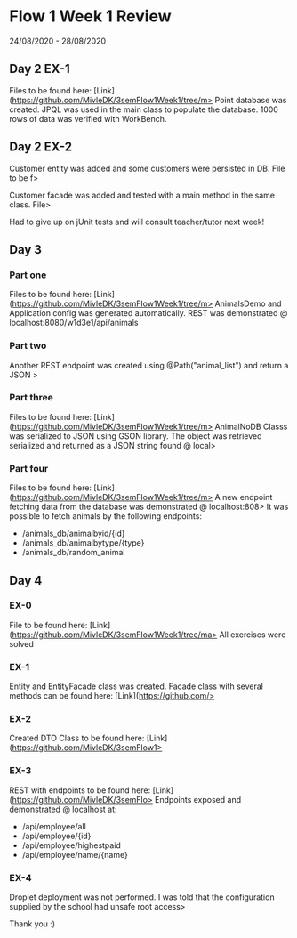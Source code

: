 # Flow 1 Week 1 Review
24/08/2020 - 28/08/2020

## Day 2 EX-1
Files to be found here: [Link](https://github.com/MivleDK/3semFlow1Week1/tree/m>
Point database was created.
JPQL was used in the main class to populate the database.
1000 rows of data was verified with WorkBench.
  
## Day 2 EX-2
Customer entity was added and some customers were persisted in DB. File to be f>
  
Customer facade was added and tested with a main method in the same class. File>
  
Had to give up on jUnit tests and will consult teacher/tutor next week!
  
## Day 3 
### Part one
Files to be found here: [Link](https://github.com/MivleDK/3semFlow1Week1/tree/m>
AnimalsDemo and Application config was generated automatically.
REST was demonstrated @ localhost:8080/w1d3e1/api/animals
  
### Part two
Another REST endpoint was created using @Path("animal_list") and return a JSON >
  
### Part three
Files to be found here: [Link](https://github.com/MivleDK/3semFlow1Week1/tree/m>
AnimalNoDB Classs was serialized to JSON using GSON library.
The object was retrieved serialized and returned as a JSON string found @ local>
  
### Part four
Files to be found here: [Link](https://github.com/MivleDK/3semFlow1Week1/tree/m>
A new endpoint fetching data from the database was demonstrated @ localhost:808>
It was possible to fetch animals by the following endpoints:
- /animals_db/animalbyid/{id}
- /animals_db/animalbytype/{type}
- /animals_db/random_animal
  
## Day 4

### EX-0
File to be found here: [Link](https://github.com/MivleDK/3semFlow1Week1/tree/ma>
All exercises were solved
  
### EX-1
Entity and EntityFacade class was created.
Facade class with several methods can be found here: [Link](https://github.com/>
  
### EX-2
Created DTO Class to be found here: [Link](https://github.com/MivleDK/3semFlow1>
  
### EX-3
REST with endpoints to be found here: [Link](https://github.com/MivleDK/3semFlo>
Endpoints exposed and demonstrated @ localhost at:
- /api/employee/all
- /api/employee/{id}
- /api/employee/highestpaid
- /api/employee/name/{name}

### EX-4
Droplet deployment was not performed.
I was told that the configuration supplied by the school had unsafe root access>
  
  
Thank you :)
